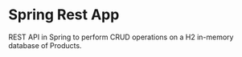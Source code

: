 # Spring Rest App
REST API in Spring to perform CRUD operations on a H2 in-memory database of Products.
